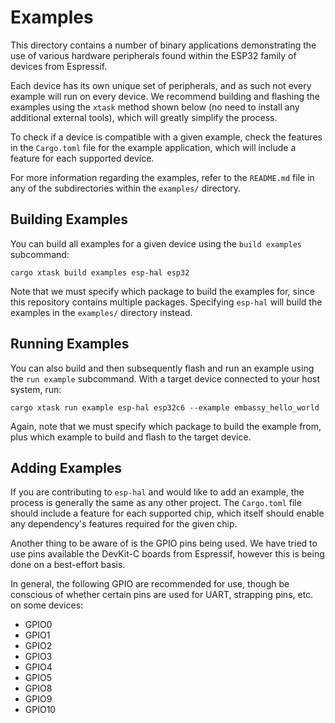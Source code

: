 # Examples

This directory contains a number of binary applications demonstrating the use of various hardware peripherals found within the ESP32 family of devices from Espressif.

Each device has its own unique set of peripherals, and as such not every example will run on every device. We recommend building and flashing the examples using the `xtask` method shown below (no need to install any additional external tools), which will greatly simplify the process.

To check if a device is compatible with a given example, check the features in the `Cargo.toml` file for the example application, which will include a feature for each supported device.

For more information regarding the examples, refer to the `README.md` file in any of the subdirectories within the `examples/` directory.

## Building Examples

You can build all examples for a given device using the `build examples` subcommand:

```shell
cargo xtask build examples esp-hal esp32
```

Note that we must specify which package to build the examples for, since this repository contains multiple packages. Specifying `esp-hal` will build the examples in the `examples/` directory instead.

## Running Examples

You can also build and then subsequently flash and run an example using the `run example` subcommand. With a target device connected to your host system, run:

```shell
cargo xtask run example esp-hal esp32c6 --example embassy_hello_world
```

Again, note that we must specify which package to build the example from, plus which example to build and flash to the target device.

## Adding Examples

If you are contributing to `esp-hal` and would like to add an example, the process is generally the same as any other project. The `Cargo.toml` file should include a feature for each supported chip, which itself should enable any dependency's features required for the given chip.

Another thing to be aware of is the GPIO pins being used. We have tried to use pins available the DevKit-C boards from Espressif, however this is being done on a best-effort basis.

In general, the following GPIO are recommended for use, though be conscious of whether certain pins are used for UART, strapping pins, etc. on some devices:

- GPIO0
- GPIO1
- GPIO2
- GPIO3
- GPIO4
- GPIO5
- GPIO8
- GPIO9
- GPIO10
